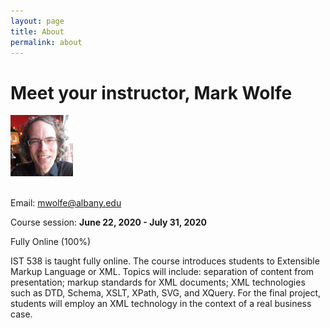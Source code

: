 ```yaml
---
layout: page
title: About
permalink: about
---
```


# Meet your instructor, Mark Wolfe

![Instructor](/assets/instructor_wolfe.jpg)

<br/>Email: <a href="mwolfe@albany.edu">mwolfe@albany.edu</a>


Course session: **June 22, 2020 - July 31, 2020**

Fully Online (100%)

IST 538 is taught fully online. The course introduces students to Extensible Markup Language or XML. Topics will include: separation of content from presentation; markup standards for XML documents; XML technologies such as DTD, Schema, XSLT, XPath, SVG, and XQuery. For the final project, students will employ an XML technology in the context of a real business case. 


